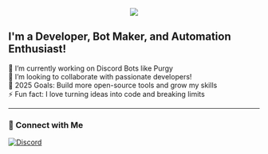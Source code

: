 <p align="center">
  <img src="https://readme-typing-svg.demolab.com?font=Fira+Code&size=30&pause=1000&color=FF0000&center=true&vCenter=true&width=440&lines=Hi,+I+am+Athernix+%E2%9A%A1" />
</p>

## I'm a Developer, Bot Maker, and Automation Enthusiast!  

🔭 I’m currently working on Discord Bots like Purgy  
👯 I’m looking to collaborate with passionate developers!  
🥅 2025 Goals: Build more open-source tools and grow my skills  
⚡ Fun fact: I love turning ideas into code and breaking limits  

---

### 🔗 Connect with Me  
[![Discord](https://img.shields.io/badge/Discord-fahim28_-5865F2?style=flat&logo=discord&logoColor=white)](https://discord.com/users/1236182929558732802)  

